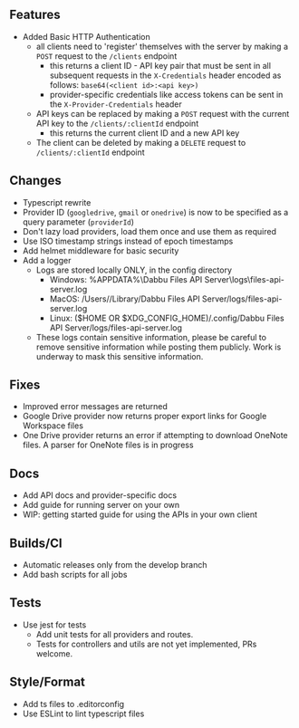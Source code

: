 ## Features

- Added Basic HTTP Authentication
  - all clients need to 'register' themselves with the server by making a `POST` request to the `/clients` endpoint
    - this returns a client ID - API key pair that must be sent in all subsequent requests in the `X-Credentials` header encoded as follows: `base64(<client id>:<api key>)`
    - provider-specific credentials like access tokens can be sent in the `X-Provider-Credentials` header
  - API keys can be replaced by making a `POST` request with the current API key to the `/clients/:clientId` endpoint
    - this returns the current client ID and a new API key
  - The client can be deleted by making a `DELETE` request to `/clients/:clientId` endpoint

## Changes

- Typescript rewrite
- Provider ID (`googledrive`, `gmail` or `onedrive`) is now to be specified as a query parameter (`providerId`)
- Don't lazy load providers, load them once and use them as required
- Use ISO timestamp strings instead of epoch timestamps
- Add helmet middleware for basic security
- Add a logger
  - Logs are stored locally ONLY, in the config directory
    - Windows: %APPDATA%\Dabbu Files API Server\logs\files-api-server.log
    - MacOS: /Users/<username>/Library/Dabbu Files API Server/logs/files-api-server.log
    - Linux: ($HOME OR $XDG_CONFIG_HOME)/.config/Dabbu Files API Server/logs/files-api-server.log
  - These logs contain sensitive information, please be careful to remove sensitive information while posting them publicly. Work is underway to mask this sensitive information.

## Fixes

- Improved error messages are returned
- Google Drive provider now returns proper export links for Google Workspace files
- One Drive provider returns an error if attempting to download OneNote files. A parser for OneNote files is in progress

## Docs

- Add API docs and provider-specific docs
- Add guide for running server on your own
- WIP: getting started guide for using the APIs in your own client

## Builds/CI

- Automatic releases only from the develop branch
- Add bash scripts for all jobs

## Tests

- Use jest for tests
  - Add unit tests for all providers and routes.
  - Tests for controllers and utils are not yet implemented, PRs welcome.

## Style/Format

- Add ts files to .editorconfig
- Use ESLint to lint typescript files
